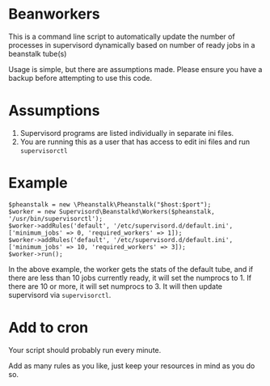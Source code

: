 # Beanworkers
This is a command line script to automatically update the number of processes in supervisord dynamically based on number of ready jobs in a beanstalk tube(s)

Usage is simple, but there are assumptions made.   Please ensure you have a backup before attempting to use this code.

# Assumptions
1. Supervisord programs are listed individually in separate ini files.
2. You are running this as a user that has access to edit ini files and run `supervisorctl`

# Example

```
$pheanstalk = new \Pheanstalk\Pheanstalk("$host:$port");
$worker = new Supervisord\Beanstalkd\Workers($pheanstalk, '/usr/bin/supervisorctl');
$worker->addRules('default', '/etc/supervisord.d/default.ini', ['minimum_jobs' => 0, 'required_workers' => 1]);
$worker->addRules('default', '/etc/supervisord.d/default.ini', ['minimum_jobs' => 10, 'required_workers' => 3]);
$worker->run();
```

In the above example, the worker gets the stats of the default tube, and if there are less than 10 jobs currently ready, it will set the numprocs to 1.  If there are 10 or more, it will set numprocs to 3.  It will then update supervisord via `supervisorctl`.

# Add to cron
Your script should probably run every minute.

Add as many rules as you like, just keep your resources in mind as you do so.
